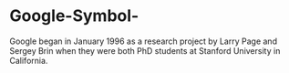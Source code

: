 # Google-Symbol-
Google began in January 1996 as a research project by Larry Page and Sergey Brin when they were both PhD students at Stanford University in California.
